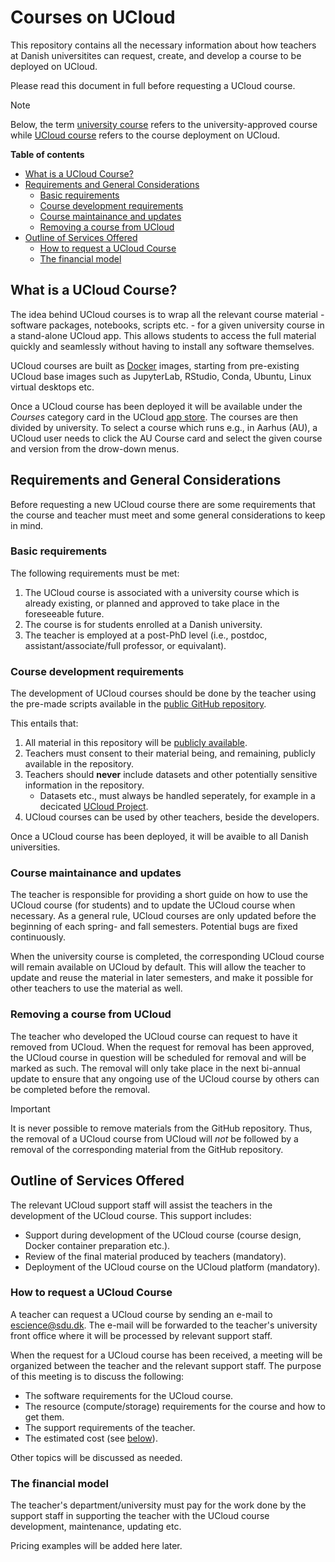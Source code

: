 # Courses on UCloud 

This repository contains all the necessary information about how teachers at Danish universitites can request, create, and develop a course to be deployed on UCloud. 

Please read this document in full before requesting a UCloud course.

> [!NOTE]
> Below, the term <ins>university course</ins> refers to the university-approved course while <ins>UCloud course</ins> refers to the course deployment on UCloud.

**Table of contents**

- [What is a UCloud Course?](#what-is-a-ucloud-course)
- [Requirements and General Considerations](#requirements-and-general-considerations)
    - [Basic requirements](#basic-requirements)
    - [Course development requirements](#course-development-requirements)
    - [Course maintainance and updates](#course-maintainance-and-updates)
    - [Removing a course from UCloud](#removing-a-course-from-UCloud) 
- [Outline of Services Offered](#outline-of-services-offered)
    - [How to request a UCloud Course](#how-to-request-a-ucloud-course)
    - [The financial model](#the-financial-model)


## What is a UCloud Course?

The idea behind UCloud courses is to wrap all the relevant course material - software packages, notebooks, scripts etc. - for a given university course in a stand-alone UCloud app. This allows students to access the full material quickly and seamlessly without having to install any software themselves.

UCloud courses are built as [Docker](https://www.docker.com/) images, starting from pre-existing UCloud base images such as JupyterLab, RStudio, Conda, Ubuntu, Linux virtual desktops etc. 

Once a UCloud course has been deployed it will be available under the *Courses* category card in the UCloud [app store](https://docs.cloud.sdu.dk/guide/browsing.html). The courses are then divided by university. To select a course which runs e.g., in Aarhus (AU), a UCloud user needs to click the AU Course card and select the given course and version from the drow-down menus. 

## Requirements and General Considerations

Before requesting a new UCloud course there are some requirements that the course and teacher must meet and some general considerations to keep in mind.

### Basic requirements  

The following requirements must be met: 

1. The UCloud course is associated with a university course which is already existing, or planned and approved to take place in the foreseeable future.  
2. The course is for students enrolled at a Danish university.
3. The teacher is employed at a post-PhD level (i.e., postdoc, assistant/associate/full professor, or equivalant).

### Course development requirements

The development of UCloud courses should be done by the teacher using the pre-made scripts available in the [public GitHub repository](https://github.com/SDU-eScience/UCloud-Courses).

This entails that:

1. All material in this repository will be [publicly available](https://docs.github.com/en/repositories/creating-and-managing-repositories/about-repositories#about-repository-visibility).
2. Teachers must consent to their material being, and remaining, publicly available in the repository.  
3. Teachers should **never** include datasets and other potentially sensitive information in the repository. 
    - Datasets etc., must always be handled seperately, for example in a decicated [UCloud Project](https://docs.cloud.sdu.dk/guide/project-intro.html).
4. UCloud courses can be used by other teachers, beside the developers.

Once a UCloud course has been deployed, it will be avaible to all Danish universities.

### Course maintainance and updates

The teacher is responsible for providing a short guide on how to use the UCloud course (for students) and to update the UCloud course when necessary. 
As a general rule, UCloud courses are only updated before the beginning of each spring- and fall semesters. Potential bugs are fixed continuously. 

When the university course is completed, the corresponding UCloud course will remain available on UCloud by default. This will allow the teacher to update and reuse the material in later semesters, and make it possible for other teachers to use the material as well. 

### Removing a course from UCloud

The teacher who developed the UCloud course can request to have it removed from UCloud. When the request for removal has been approved, the UCloud course in question will be scheduled for removal and will be marked as such. The removal will only take place in the next bi-annual update to ensure that any ongoing use of the UCloud course by others can be completed before the removal.

>[!IMPORTANT] 
> It is never possible to remove materials from the GitHub repository. Thus, the removal of a UCloud course from UCloud will *not* be followed by a removal of the corresponding material from the GitHub repository. 

## Outline of Services Offered 

The relevant UCloud support staff will assist the teachers in the development of the UCloud course. This support includes:

- Support during development of the UCloud course (course design, Docker container preparation etc.).
- Review of the final material produced by teachers (mandatory).
- Deployment of the UCloud course on the UCloud platform (mandatory).

### How to request a UCloud Course

A teacher can request a UCloud course by sending an e-mail to [escience@sdu.dk](mailto:escience@sdu.dk). The e-mail will be forwarded to the teacher's university front office where it will be processed by relevant support staff. 

When the request for a UCloud course has been received, a meeting will be organized between the teacher and the relevant support staff. The purpose of this meeting is to discuss the following:

- The software requirements for the UCloud course.
- The resource (compute/storage) requirements for the course and how to get them. 
- The support requirements of the teacher.
- The estimated cost (see [below](#the-financial-model)).

Other topics will be discussed as needed. 

### The financial model

The teacher's department/university must pay for the work done by the support staff in supporting the teacher with the UCloud course development, maintenance, updating etc. 

Pricing examples will be added here later. 

